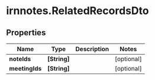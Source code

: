 # irnnotes.RelatedRecordsDto

## Properties

Name | Type | Description | Notes
------------ | ------------- | ------------- | -------------
**noteIds** | **[String]** |  | [optional] 
**meetingIds** | **[String]** |  | [optional] 


